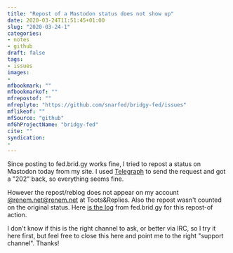 ```yaml
---
title: "Repost of a Mastodon status does not show up"
date: 2020-03-24T11:51:45+01:00
slug: "2020-03-24-1"
categories:
- notes
- github
draft: false
tags:
- issues
images:
-
mfbookmark: ""
mfbookmarkof: ""
mfrepostof: ""
mfreplyto: "https://github.com/snarfed/bridgy-fed/issues"
mflikeof: ""
mfSource: "github"
mfGhProjectName: "bridgy-fed"
cite: ""
syndication:
-
---
```


Since posting to fed.brid.gy works fine, I tried to repost a status on Mastodon today from my site. I used [Telegraph](https://telegraph.p3k.io/) to send the request and got a "202" back, so everything seems fine.

However the repost/reblog does not appear on my account [@renem.net@renem.net](https://fed.brid.gy/r/https://renem.net/) at Toots&Replies. Also the repost wasn't counted on the original status.
Here [is the log](https://fed.brid.gy/log?key=https%3A%2F%2Frenem.net%2Fnotes%2Freposts%2F2020-03-24-1%2F+https%3A%2F%2Fsocial.tchncs.de%2F%40kuketzblog%2F103877135239066914&start_time=1585047242) from fed.brid.gy for this repost-of action.

I don't know if this is the right channel to ask, or better via IRC, so I try it here first, but feel free to close this here and point me to the right "support channel". Thanks!

<!--more-->